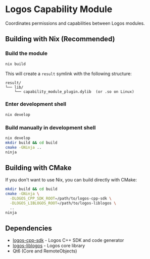 # Logos Capability Module

Coordinates permissions and capabilities between Logos modules.

## Building with Nix (Recommended)

### Build the module
```bash
nix build
```

This will create a `result` symlink with the following structure:
```
result/
└── lib/
    └── capability_module_plugin.dylib  (or .so on Linux)
```

### Enter development shell
```bash
nix develop
```

### Build manually in development shell
```bash
nix develop
mkdir build && cd build
cmake -GNinja ..
ninja
```

## Building with CMake

If you don't want to use Nix, you can build directly with CMake:

```bash
mkdir build && cd build
cmake -GNinja \
  -DLOGOS_CPP_SDK_ROOT=/path/to/logos-cpp-sdk \
  -DLOGOS_LIBLOGOS_ROOT=/path/to/logos-liblogos \
  ..
ninja
```

## Dependencies

- [logos-cpp-sdk](https://github.com/logos-co/logos-cpp-sdk) - Logos C++ SDK and code generator
- [logos-liblogos](https://github.com/logos-co/logos-liblogos) - Logos core library
- Qt6 (Core and RemoteObjects)
